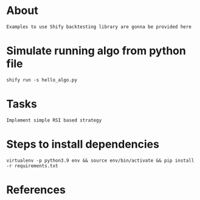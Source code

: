 # About

    Examples to use Shify backtesting library are gonna be provided here


# Simulate running algo from python file

    shify run -s hello_algo.py


# Tasks

    Implement simple RSI based strategy


# Steps to install dependencies

    virtualenv -p python3.9 env && source env/bin/activate && pip install -r requirements.txt


# References



